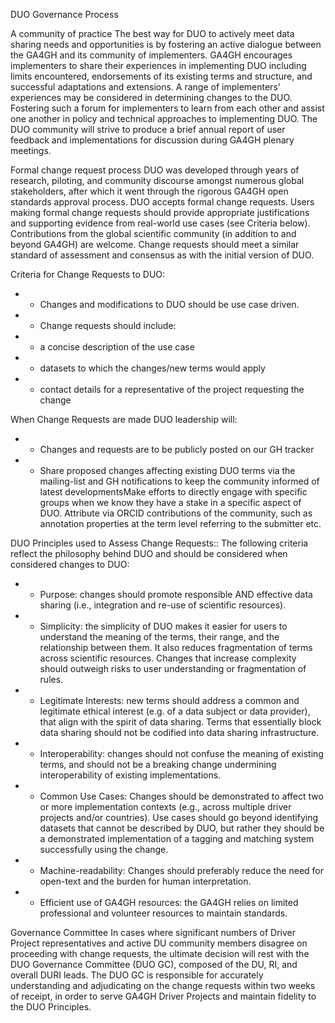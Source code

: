 DUO Governance Process

A community of practice
The best way for DUO to actively meet data sharing needs and opportunities is by fostering an active dialogue between the GA4GH and its community of implementers. GA4GH encourages implementers to share their experiences in implementing DUO including  limits encountered, endorsements of its existing terms and structure, and  successful adaptations and extensions. A range of implementers’ experiences may be considered in determining  changes to the DUO. Fostering such a forum for implementers to learn from each other and assist one another in policy and technical approaches to implementing DUO. The DUO community will strive to produce a brief annual report of user feedback and implementations for discussion during GA4GH plenary meetings. 

Formal change request process
DUO was developed through years of research, piloting, and community discourse amongst numerous global stakeholders, after which it went through the rigorous GA4GH open standards approval process. DUO accepts formal change requests. Users making formal change requests should provide appropriate justifications and supporting evidence from real-world use cases (see Criteria below). Contributions from the global scientific community (in addition to and beyond GA4GH) are welcome. Change requests should meet a similar standard of assessment and consensus as with the initial version of DUO. 

Criteria for Change Requests to DUO:
* * Changes and modifications to DUO should be use case driven. 
* * Change requests should include: 
* * a concise description of the use case
* * datasets to which the changes/new terms would apply
* * contact details for a representative of the project requesting the change



When Change Requests are made DUO leadership will:
* * Changes and requests are to be publicly posted on our GH tracker
* * Share proposed changes affecting existing DUO terms via the mailing-list and GH notifications to keep the community informed of latest developmentsMake efforts to directly engage with specific groups when we know they have a stake in a specific aspect of DUO. 
Attribute via ORCID contributions of the community, such as annotation properties at the term level referring to the submitter etc.

DUO Principles used to Assess Change Requests:: 
The following criteria reflect the philosophy behind DUO and should be considered when considered changes to DUO: 

* * Purpose: changes should promote responsible AND effective data sharing (i.e., integration and re-use of scientific resources).
* * Simplicity: the simplicity of DUO makes it easier for users to understand the meaning of the terms, their range, and the relationship between them. It also reduces fragmentation of terms across scientific resources. Changes that increase complexity should outweigh risks to user understanding or fragmentation of rules. 
* * Legitimate Interests: new terms should address a common and legitimate ethical interest (e.g. of a data subject or data provider), that align with the spirit of data sharing. Terms that essentially block data sharing should not be codified into data sharing infrastructure.
* * Interoperability: changes should not confuse the meaning of existing terms, and should not be a breaking change undermining interoperability of existing implementations.
* * Common Use Cases: Changes should be demonstrated to affect two or more implementation contexts (e.g., across multiple driver projects and/or countries). Use cases should go beyond identifying datasets that cannot be described by DUO, but rather they should be a demonstrated implementation of a tagging and matching system successfully using the change.  
* * Machine-readability: Changes should preferably reduce the need for open-text and the burden for human interpretation.
* * Efficient use of GA4GH resources: the GA4GH relies on limited professional and volunteer resources to maintain standards. 

Governance Committee
In cases where significant numbers of Driver Project representatives and active DU community members disagree on proceeding with change requests, the ultimate decision will rest with the DUO Governance Committee (DUO GC), composed of the DU, RI, and overall DURI leads. The DUO GC is responsible for accurately understanding and adjudicating on the change requests within two weeks of receipt, in order to serve GA4GH Driver Projects and maintain fidelity to the DUO Principles. 
